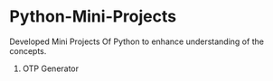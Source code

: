 # Python-Mini-Projects
Developed Mini Projects Of Python to enhance understanding of the concepts.

  1. OTP Generator
